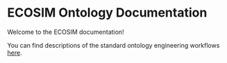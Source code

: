 # ECOSIM Ontology Documentation

[//]: # "This file is meant to be edited by the ontology maintainer."

Welcome to the ECOSIM documentation!

You can find descriptions of the standard ontology engineering workflows [here](odk-workflows/index.md).
